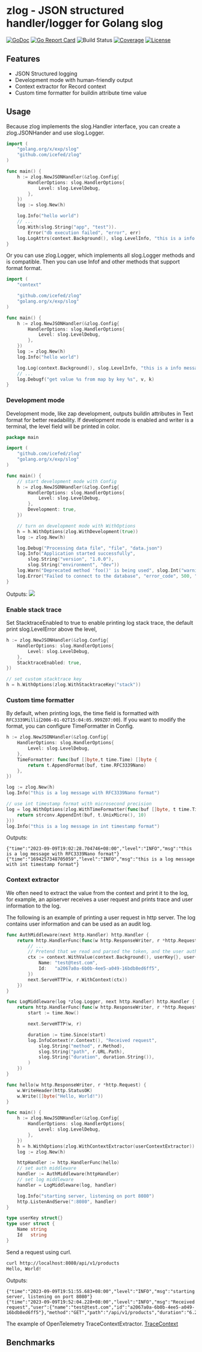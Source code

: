 # zlog - JSON structured handler/logger for Golang slog

[![GoDoc](https://godoc.org/github.com/icefed/zlog?status.svg)](https://pkg.go.dev/github.com/icefed/zlog)
[![Go Report Card](https://goreportcard.com/badge/github.com/icefed/zlog)](https://goreportcard.com/report/github.com/icefed/zlog)
![Build Status](https://github.com/icefed/zlog/actions/workflows/test.yml/badge.svg)
[![Coverage](https://img.shields.io/codecov/c/github/icefed/zlog)](https://codecov.io/gh/icefed/zlog)
[![License](https://img.shields.io/github/license/icefed/zlog)](./LICENSE)

## Features
- JSON Structured logging
- Development mode with human-friendly output
- Context extractor for Record context
- Custom time formatter for buildin attribute time value

## Usage

Because zlog implements the slog.Handler interface, you can create a zlog.JSONHander and use slog.Logger.
```go
import (
    "golang.org/x/exp/slog"
    "github.com/icefed/zlog"
)

func main() {
    h := zlog.NewJSONHandler(&zlog.Config{
		HandlerOptions: slog.HandlerOptions{
			Level: slog.LevelDebug,
		},
    })
    log := slog.New(h)

    log.Info("hello world")
    // ...
    log.With(slog.String("app", "test")).
        Error("db execution failed", "error", err)
    log.LogAttrs(context.Background(), slog.LevelInfo, "this is a info message", slog.String("app", "test"))
}
```

Or you can use zlog.Logger, which implements all slog.Logger methods and is compatible.
Then you can use Infof and other methods that support format format.
```go
import (
	"context"

	"github.com/icefed/zlog"
	"golang.org/x/exp/slog"
)

func main() {
	h := zlog.NewJSONHandler(&zlog.Config{
		HandlerOptions: slog.HandlerOptions{
			Level: slog.LevelDebug,
		},
	})
	log := zlog.New(h)
	log.Info("hello world")

	log.Log(context.Background(), slog.LevelInfo, "this is a info message")
	// ...
	log.Debugf("get value %s from map by key %s", v, k)
}
```

### Development mode

Development mode, like zap development, outputs buildin attributes in Text format for better readability.  If development mode is enabled and writer is a terminal, the level field will be printed in color.
```go
package main

import (
	"github.com/icefed/zlog"
	"golang.org/x/exp/slog"
)

func main() {
	// start development mode with Config
	h := zlog.NewJSONHandler(&zlog.Config{
		HandlerOptions: slog.HandlerOptions{
			Level: slog.LevelDebug,
		},
		Development: true,
	})

	// turn on development mode with WithOptions
	h = h.WithOptions(zlog.WithDevelopment(true))
	log := zlog.New(h)

	log.Debug("Processing data file", "file", "data.json")
	log.Info("Application started successfully",
		slog.String("version", "1.0.0"),
		slog.String("environment", "dev"))
	log.Warn("Deprecated method 'foo()' is being used", slog.Int("warning_code", 123))
	log.Error("Failed to connect to the database", "error_code", 500, "component", "DatabaseConnection")
}
```

Outputs:
![](examples/development.png)

### Enable stack trace

Set StacktraceEnabled to true to enable printing log stack trace, the default print slog.LevelError above the level,
```go
h := zlog.NewJSONHandler(&zlog.Config{
    HandlerOptions: slog.HandlerOptions{
        Level: slog.LevelDebug,
    },
    StacktraceEnabled: true,
})

// set custom stacktrace key
h = h.WithOptions(zlog.WithStacktraceKey("stack"))
```

### Custom time formatter

By default, when printing logs, the time field is formatted with `RFC3339Milli`(`2006-01-02T15:04:05.999Z07:00`). If you want to modify the format, you can configure TimeFormatter in Config.
```go
h := zlog.NewJSONHandler(&zlog.Config{
    HandlerOptions: slog.HandlerOptions{
        Level: slog.LevelDebug,
    },
    TimeFormatter: func(buf []byte,t time.Time) []byte {
        return t.AppendFormat(buf, time.RFC3339Nano)
    },
})

log := zlog.New(h)
log.Info("this is a log message with RFC3339Nano format")

// use int timestamp format with microsecond precision
log = log.WithOptions(zlog.WithTimeFormatter(func(buf []byte, t time.Time) []byte {
    return strconv.AppendInt(buf, t.UnixMicro(), 10)
}))
log.Info("this is a log message in int timestamp format")
```

Outputs:
```
{"time":"2023-09-09T19:02:28.704746+08:00","level":"INFO","msg":"this is a log message with RFC3339Nano format"}
{"time":"1694257348705059","level":"INFO","msg":"this is a log message with int timestamp format"}
```

### Context extractor

We often need to extract the value from the context and print it to the log, for example, an apiserver receives a user request and prints trace and user information to the log.

The following is an example of printing a user request in http server. The log contains user information and can be used as an audit log.

```go
func AuthMiddleware(next http.Handler) http.Handler {
	return http.HandlerFunc(func(w http.ResponseWriter, r *http.Request) {
		// ...
		// Pretend that we read and parsed the token, and the user authentication succeeded
		ctx := context.WithValue(context.Background(), userKey{}, user{
			Name: "test@test.com",
			Id:   "a2067a0a-6b0b-4ee5-a049-16bdb8ed6ff5",
		})
		next.ServeHTTP(w, r.WithContext(ctx))
	})
}

func LogMiddleware(log *zlog.Logger, next http.Handler) http.Handler {
	return http.HandlerFunc(func(w http.ResponseWriter, r *http.Request) {
		start := time.Now()

		next.ServeHTTP(w, r)

		duration := time.Since(start)
		log.InfoContext(r.Context(), "Received request",
			slog.String("method", r.Method),
			slog.String("path", r.URL.Path),
			slog.String("duration", duration.String()),
		)
	})
}

func hello(w http.ResponseWriter, r *http.Request) {
	w.WriteHeader(http.StatusOK)
	w.Write([]byte("Hello, World!"))
}

func main() {
	h := zlog.NewJSONHandler(&zlog.Config{
		HandlerOptions: slog.HandlerOptions{
			Level: slog.LevelDebug,
		},
	})
	h = h.WithOptions(zlog.WithContextExtractor(userContextExtractor))
	log := zlog.New(h)

	httpHandler := http.HandlerFunc(hello)
	// set auth middleware
	handler := AuthMiddleware(httpHandler)
	// set log middleware
	handler = LogMiddleware(log, handler)

	log.Info("starting server, listening on port 8080")
	http.ListenAndServe(":8080", handler)
}

type userKey struct{}
type user struct {
	Name string
	Id   string
}
```

Send a request using curl.
```bash
curl http://localhost:8080/api/v1/products
Hello, World!
```

Outputs:
```
{"time":"2023-09-09T19:51:55.683+08:00","level":"INFO","msg":"starting server, listening on port 8080"}
{"time":"2023-09-09T19:52:04.228+08:00","level":"INFO","msg":"Received request","user":{"name":"test@test.com","id":"a2067a0a-6b0b-4ee5-a049-16bdb8ed6ff5"},"method":"GET","path":"/api/v1/products","duration":"6.221µs"}
```

The example of OpenTelemetry TraceContextExtractor.
[TraceContext](https://pkg.go.dev/github.com/icefed/zlog#example-ContextExtractor-TraceContext)


## Benchmarks
